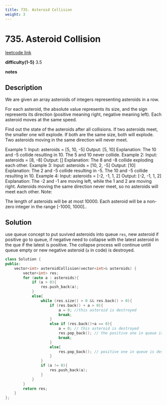 ```yaml
---
title: 735. Asteroid Collision
weight: 3
---
```

# 735. Asteroid Collision
[leetcode link](https://leetcode.com/problems/asteroid-collision/)

**difficulty(1-5)** 
3.5

**notes**   


## Description
We are given an array asteroids of integers representing asteroids in a row.

For each asteroid, the absolute value represents its size, and the sign represents its direction (positive meaning right, negative meaning left). Each asteroid moves at the same speed.

Find out the state of the asteroids after all collisions. If two asteroids meet, the smaller one will explode. If both are the same size, both will explode. Two asteroids moving in the same direction will never meet.

Example 1:
Input: 
asteroids = [5, 10, -5]
Output: [5, 10]
Explanation: 
The 10 and -5 collide resulting in 10.  The 5 and 10 never collide.
Example 2:
Input: 
asteroids = [8, -8]
Output: []
Explanation: 
The 8 and -8 collide exploding each other.
Example 3:
Input: 
asteroids = [10, 2, -5]
Output: [10]
Explanation: 
The 2 and -5 collide resulting in -5.  The 10 and -5 collide resulting in 10.
Example 4:
Input: 
asteroids = [-2, -1, 1, 2]
Output: [-2, -1, 1, 2]
Explanation: 
The -2 and -1 are moving left, while the 1 and 2 are moving right.
Asteroids moving the same direction never meet, so no asteroids will meet each other.
Note:

The length of asteroids will be at most 10000.
Each asteroid will be a non-zero integer in the range [-1000, 1000]..

## Solution

use queue concept to put suvived asteroids into queue `res`, new asteroid if positive go to queue, if negative need to collapse with the latest asteroid in the que if the latest is positive. The collapse process will continue untill queue empty or new negative asteroid (`a` in code) is destroyed.

```c++
class Solution {
public:
    vector<int> asteroidCollision(vector<int>& asteroids) {
        vector<int> res;
        for (auto a : asteroids){
            if (a > 0){
                res.push_back(a);
            }
            else{
                while (res.size() > 0 && res.back() > 0){
                    if (res.back() + a > 0){
                        a = 0; //this astoroid is destroyed
                        break;
                    }
                    else if (res.back()+a == 0){
                        a = 0; // this asteroid is destroyed
                        res.pop_back(); // the positive one in queue is destroyed
                        break;
                    }
                    else{
                        res.pop_back(); // positive one in queue is destroyed, collapse continue!
                    }                    
                }
                if (a != 0){
                    res.push_back(a);
                }
            }
        }
        return res;
    }
};
```



